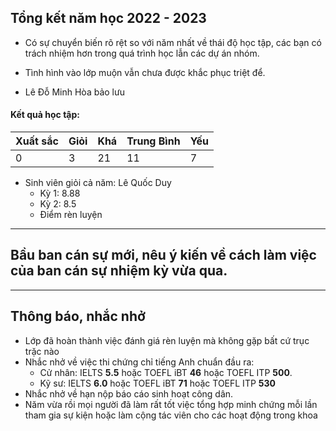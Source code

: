 ## Tổng kết năm học 2022 - 2023
- Có sự chuyển biến rõ rệt so với năm nhất về thái độ học tập, các bạn có trách nhiệm hơn trong quá trình học lẫn các dự án nhóm.
- Tình hình vào lớp muộn vẫn chưa được khắc phục triệt để.

- Lê Đỗ Minh Hòa bảo lưu

#### Kết quả học tập:
| Xuất sắc | Giỏi | Khá | Trung Bình | Yếu |
| -------- | ---- | --- | ---------- | --- |
| 0        | 3    | 21  | 11         | 7    |

- Sinh viên giỏi cả năm: Lê Quốc Duy
	- Kỳ 1: 8.88
	- Kỳ 2: 8.5
	- Điểm rèn luyện 

---
## Bầu ban cán sự mới, nêu ý kiến về cách làm việc của ban cán sự nhiệm kỳ vừa qua.

--- 

## Thông báo, nhắc nhở
- Lớp đã hoàn thành việc đánh giá rèn luyện mà không gặp bất cứ trục trặc nào
- Nhắc nhở về việc thi chứng chỉ tiếng Anh chuẩn đầu ra: 
	- Cử nhân: IELTS **5.5** hoặc TOEFL iBT **46** hoặc TOEFL ITP **500**.
	- Kỹ sư: IELTS **6.0** hoặc TOEFL iBT **71** hoặc TOEFL ITP **530**
- Nhắc nhở về hạn nộp báo cáo sinh hoạt công dân.
- Năm vừa rồi mọi người đã làm rất tốt việc tổng hợp minh chứng mỗi lần tham gia sự kiện hoặc làm cộng tác viên cho các hoạt động trong khoa